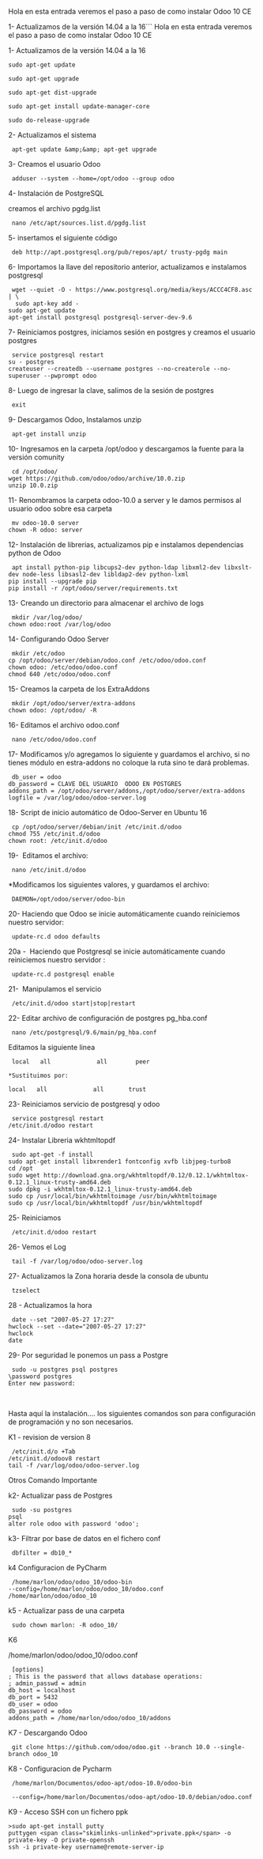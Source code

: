 Hola en esta entrada veremos el paso a paso de como instalar Odoo 10 CE

1- Actualizamos de la versión 14.04 a la 16```
Hola en esta entrada veremos el paso a paso de como instalar Odoo 10 CE

1- Actualizamos de la versión 14.04 a la 16
```
sudo apt-get update

sudo apt-get upgrade

sudo apt-get dist-upgrade

sudo apt-get install update-manager-core

sudo do-release-upgrade
```
2- Actualizamos el sistema
```
 apt-get update &amp;&amp; apt-get upgrade
 ```
3- Creamos el usuario Odoo
```
 adduser --system --home=/opt/odoo --group odoo
 ```
4- Instalación de PostgreSQL

creamos el archivo pgdg.list
```
 nano /etc/apt/sources.list.d/pgdg.list
 ```
5- insertamos el siguiente código
```
 deb http://apt.postgresql.org/pub/repos/apt/ trusty-pgdg main
 ```
6- Importamos la llave del repositorio anterior, actualizamos e instalamos postgresql
```
 wget --quiet -O - https://www.postgresql.org/media/keys/ACCC4CF8.asc | \
  sudo apt-key add -
sudo apt-get update
apt-get install postgresql postgresql-server-dev-9.6
```
7- Reiniciamos postgres, iniciamos sesión en postgres y creamos el usuario postgres
```
 service postgresql restart
su - postgres
createuser --createdb --username postgres --no-createrole --no-superuser --pwprompt odoo
```
8- Luego de ingresar la clave, salimos de la sesión de postgres
```
 exit
 ```
9- Descargamos Odoo, Instalamos unzip
```
 apt-get install unzip
 ```
10- Ingresamos en la carpeta /opt/odoo y descargamos la fuente para la versión comunity
```
 cd /opt/odoo/
wget https://github.com/odoo/odoo/archive/10.0.zip
unzip 10.0.zip
```
11- Renombramos la carpeta odoo-10.0 a server y le damos permisos al usuario odoo sobre esa carpeta
```
 mv odoo-10.0 server
chown -R odoo: server
```
12- Instalación de librerias, actualizamos pip e instalamos dependencias python de Odoo
```
 apt install python-pip libcups2-dev python-ldap libxml2-dev libxslt-dev node-less libsasl2-dev libldap2-dev python-lxml
pip install --upgrade pip
pip install -r /opt/odoo/server/requirements.txt
```
13- Creando un directorio para almacenar el archivo de logs
```
 mkdir /var/log/odoo/
chown odoo:root /var/log/odoo
```
14- Configurando Odoo Server
```
 mkdir /etc/odoo
cp /opt/odoo/server/debian/odoo.conf /etc/odoo/odoo.conf
chown odoo: /etc/odoo/odoo.conf
chmod 640 /etc/odoo/odoo.conf
```
15- Creamos la carpeta de los ExtraAddons
```
 mkdir /opt/odoo/server/extra-addons
chown odoo: /opt/odoo/ -R
```
16- Editamos el archivo odoo.conf
```
 nano /etc/odoo/odoo.conf
 ```
17- Modificamos y/o agregamos lo siguiente y guardamos el archivo, si no tienes módulo en estra-addons no coloque la ruta sino te dará problemas.
```
 db_user = odoo
db_password = CLAVE DEL USUARIO  ODOO EN POSTGRES
addons_path = /opt/odoo/server/addons,/opt/odoo/server/extra-addons
logfile = /var/log/odoo/odoo-server.log
```
18- Script de inicio automático de Odoo-Server en Ubuntu 16
```
 cp /opt/odoo/server/debian/init /etc/init.d/odoo
chmod 755 /etc/init.d/odoo
chown root: /etc/init.d/odoo
```
19-  Editamos el archivo:
```
 nano /etc/init.d/odoo
 ```
*Modificamos los siguientes valores, y guardamos el archivo:
```
 DAEMON=/opt/odoo/server/odoo-bin
 ```
20- Haciendo que Odoo se inicie automáticamente cuando reiniciemos nuestro servidor:
```
 update-rc.d odoo defaults
 ```
20a -  Haciendo que Postgresql se inicie automáticamente cuando reiniciemos nuestro servidor :
```
 update-rc.d postgresql enable
 ```
21-  Manipulamos el servicio
```
 /etc/init.d/odoo start|stop|restart
 ```
22- Editar archivo de configuración de postgres pg_hba.conf
```
 nano /etc/postgresql/9.6/main/pg_hba.conf
 ```
Editamos la siguiente linea
```
 local   all             all        peer

*Sustituimos por:

local   all             all       trust

```
23- Reiniciamos servicio de postgresql y odoo
```
 service postgresql restart
/etc/init.d/odoo restart
```
24- Instalar Libreria wkhtmltopdf
```
 sudo apt-get -f install
sudo apt-get install libxrender1 fontconfig xvfb libjpeg-turbo8
cd /opt
sudo wget http://download.gna.org/wkhtmltopdf/0.12/0.12.1/wkhtmltox-0.12.1_linux-trusty-amd64.deb
sudo dpkg -i wkhtmltox-0.12.1_linux-trusty-amd64.deb
sudo cp /usr/local/bin/wkhtmltoimage /usr/bin/wkhtmltoimage
sudo cp /usr/local/bin/wkhtmltopdf /usr/bin/wkhtmltopdf
```
25- Reiniciamos
```
 /etc/init.d/odoo restart
 ```
26- Vemos el Log
```
 tail -f /var/log/odoo/odoo-server.log
 ```
27- Actualizamos la Zona horaria desde la consola de ubuntu
```
 tzselect
 ```
28 - Actualizamos la hora
```
 date --set "2007-05-27 17:27"
hwclock --set --date="2007-05-27 17:27"
hwclock
date
```
29- Por seguridad le ponemos un pass a Postgre
```
 sudo -u postgres psql postgres
\password postgres
Enter new password:
```
&nbsp;

Hasta aquí la instalación.... los siguientes comandos son para configuración de programación y no son necesarios.

K1 - revision de version 8
```
 /etc/init.d/o +Tab
/etc/init.d/odoov8 restart
tail -f /var/log/odoo/odoo-server.log
```
Otros Comando Importante

k2- Actualizar pass de Postgres
```
 sudo -su postgres
psql
alter role odoo with password 'odoo';
```
k3- Filtrar por base de datos en el fichero conf
```
 dbfilter = db10_*
 ```
k4 Configuracion de PyCharm

```
 /home/marlon/odoo/odoo_10/odoo-bin
--config=/home/marlon/odoo/odoo_10/odoo.conf
/home/marlon/odoo/odoo_10
```
k5 - Actualizar pass de una carpeta
```
 sudo chown marlon: -R odoo_10/
 ```
K6

/home/marlon/odoo/odoo_10/odoo.conf
```
 [options]
; This is the password that allows database operations:
; admin_passwd = admin
db_host = localhost
db_port = 5432
db_user = odoo
db_password = odoo
addons_path = /home/marlon/odoo/odoo_10/addons
```
K7 - Descargando Odoo
```
 git clone https://github.com/odoo/odoo.git --branch 10.0 --single-branch odoo_10
 ```
K8 - Configuracion de Pycharm
```
 /home/marlon/Documentos/odoo-apt/odoo-10.0/odoo-bin
 ```
```
 --config=/home/marlon/Documentos/odoo-apt/odoo-10.0/debian/odoo.conf
 ```
K9 - Acceso SSH con un fichero ppk
```
>sudo apt-get install putty
puttygen <span class="skimlinks-unlinked">private.ppk</span> -o private-key -O private-openssh
ssh -i private-key username@remote-server-ip
```

